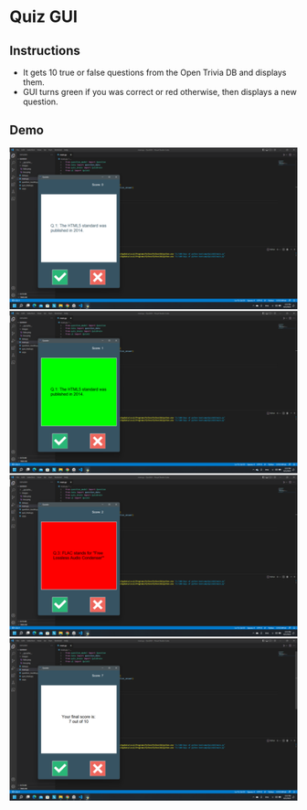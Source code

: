 # Quiz GUI

## Instructions
- It gets 10 true or false questions from the Open Trivia DB and displays them.
- GUI turns green if you was correct or red otherwise, then displays a new question.

## Demo
![](./screenshots/1.png)
![](./screenshots/2.png)
![](./screenshots/3.png)
![](./screenshots/4.png)